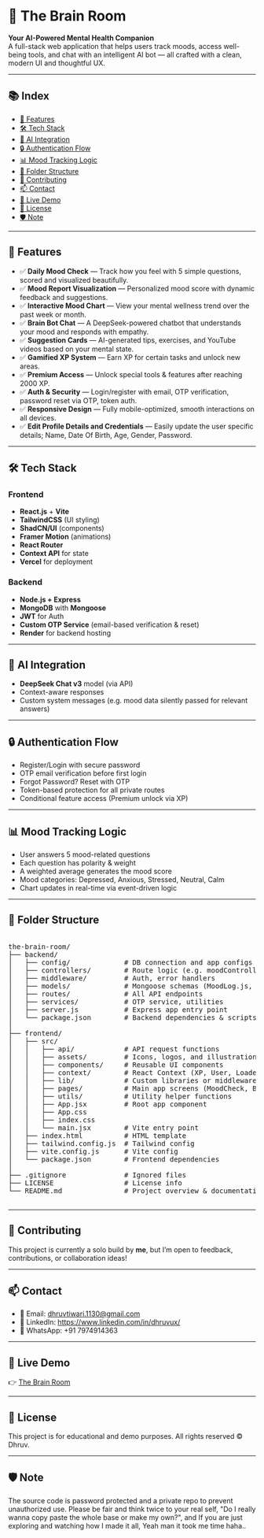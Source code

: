 # 🧠 The Brain Room

**Your AI-Powered Mental Health Companion**  
A full-stack web application that helps users track moods, access well-being tools, and chat with an intelligent AI bot — all crafted with a clean, modern UI and thoughtful UX.

---

## 📚 Index

- [🌟 Features](#-features)
- [🛠️ Tech Stack](#️-tech-stack)
- [🧠 AI Integration](#-ai-integration)
- [🔒 Authentication Flow](#-authentication-flow)
- [📊 Mood Tracking Logic](#-mood-tracking-logic)
- [🧩 Folder Structure](#-folder-structure)
- [🤝 Contributing](#-contributing)
- [📫 Contact](#-contact)
- [🚀 Live Demo](#-live-demo)
- [🧾 License](#-license)
- [🛡️ Note](#️-note)

---

## 🌟 Features

- ✅ **Daily Mood Check** — Track how you feel with 5 simple questions, scored and visualized beautifully.
- ✅ **Mood Report Visualization** — Personalized mood score with dynamic feedback and suggestions.
- ✅ **Interactive Mood Chart** — View your mental wellness trend over the past week or month.
- ✅ **Brain Bot Chat** — A DeepSeek-powered chatbot that understands your mood and responds with empathy.
- ✅ **Suggestion Cards** — AI-generated tips, exercises, and YouTube videos based on your mental state.
- ✅ **Gamified XP System** — Earn XP for certain tasks and unlock new areas.
- ✅ **Premium Access** — Unlock special tools & features after reaching 2000 XP.
- ✅ **Auth & Security** — Login/register with email, OTP verification, password reset via OTP, token auth.
- ✅ **Responsive Design** — Fully mobile-optimized, smooth interactions on all devices.
- ✅ **Edit Profile Details and Credentials** — Easily update the user specific details; Name, Date Of Birth, Age, Gender, Password.

---

## 🛠️ Tech Stack

### **Frontend**  
- **React.js** + **Vite**
- **TailwindCSS** (UI styling)  
- **ShadCN/UI** (components)  
- **Framer Motion** (animations)
- **React Router**  
- **Context API** for state  
- **Vercel** for deployment

### **Backend**  
- **Node.js + Express**
- **MongoDB** with **Mongoose**
- **JWT** for Auth
- **Custom OTP Service** (email-based verification & reset)
- **Render** for backend hosting

---

## 🧠 AI Integration

- **DeepSeek Chat v3** model (via API)
- Context-aware responses
- Custom system messages (e.g. mood data silently passed for relevant answers)

---

## 🔒 Authentication Flow

- Register/Login with secure password
- OTP email verification before first login
- Forgot Password? Reset with OTP
- Token-based protection for all private routes
- Conditional feature access (Premium unlock via XP)

---

## 📊 Mood Tracking Logic

- User answers 5 mood-related questions
- Each question has polarity & weight
- A weighted average generates the mood score
- Mood categories: Depressed, Anxious, Stressed, Neutral, Calm
- Chart updates in real-time via event-driven logic

---

## 🧩 Folder Structure

<pre>

the-brain-room/
├── backend/
│   ├── config/             # DB connection and app configs
│   ├── controllers/        # Route logic (e.g. moodController.js)
│   ├── middleware/         # Auth, error handlers
│   ├── models/             # Mongoose schemas (MoodLog.js, User.js)
│   ├── routes/             # All API endpoints
│   ├── services/           # OTP service, utilities
│   ├── server.js           # Express app entry point
│   └── package.json        # Backend dependencies & scripts
│
├── frontend/
│   ├── src/
│   │   ├── api/            # API request functions
│   │   ├── assets/         # Icons, logos, and illustrations
│   │   ├── components/     # Reusable UI components
│   │   ├── context/        # React Context (XP, User, Loader)
│   │   ├── lib/            # Custom libraries or middleware
│   │   ├── pages/          # Main app screens (MoodCheck, BotChat etc.)
│   │   ├── utils/          # Utility helper functions
│   │   ├── App.jsx         # Root app component
│   │   ├── App.css
│   │   ├── index.css
│   │   └── main.jsx        # Vite entry point
│   ├── index.html          # HTML template
│   ├── tailwind.config.js  # Tailwind config
│   ├── vite.config.js      # Vite config
│   └── package.json        # Frontend dependencies
│
├── .gitignore              # Ignored files
├── LICENSE                 # License info
└── README.md               # Project overview & documentation

</pre>

---

## 🤝 Contributing

This project is currently a solo build by **me**, but I’m open to feedback, contributions, or collaboration ideas!

---

## 📫 Contact

- 📧 Email: dhruvtiwari.1130@gmail.com
- 🔗 LinkedIn: https://www.linkedin.com/in/dhruvux/
- 💬 WhatsApp: +91 7974914363

---

## 🚀 Live Demo

👉 [The Brain Room](https://thebrainroom.vercel.app/)

---

## 🧾 License

This project is for educational and demo purposes. All rights reserved © Dhruv.

---

## 🛡️ Note

The source code is password protected and a private repo to prevent unauthorized use. Please be fair and think twice to your real self, "Do I really wanna copy paste the whole base or make my own?", and If you are just exploring and watching how I made it all, Yeah man it took me time haha.. 